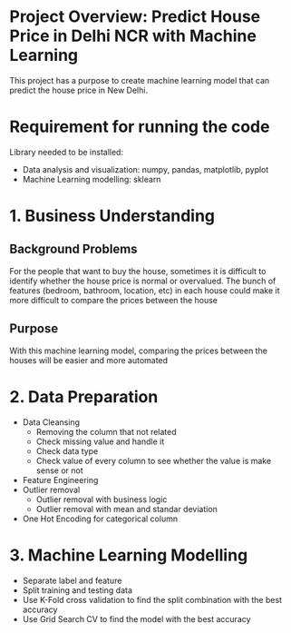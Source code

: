 # Project Overview: Predict House Price in Delhi NCR with Machine Learning
This project has a purpose to create machine learning model that can predict the house price in New Delhi.

# <b> Requirement for running the code </b>
Library needed to be installed: <br>
- Data analysis and visualization: numpy, pandas, matplotlib, pyplot <br>
- Machine Learning modelling: sklearn

# <b> 1. Business Understanding </b>
## Background Problems
For the people that want to buy the house, sometimes it is difficult to identify whether the house price is normal or overvalued. The bunch of features (bedroom, bathroom, location, etc) in each house could make it more difficult to compare the prices between the house
## Purpose
With this machine learning model, comparing the prices between the houses will be easier and more automated 

# <b> 2. Data Preparation </b>
- Data Cleansing
  - Removing the column that not related
  - Check missing value and handle it
  - Check data type
  - Check value of every column to see whether the value is make sense or not
- Feature Engineering
- Outlier removal
  - Outlier removal with business logic
  - Outlier removal with mean and standar deviation
- One Hot Encoding for categorical column

# <b> 3. Machine Learning Modelling </b>
- Separate label and feature
- Split training and testing data
- Use K-Fold cross validation to find the split combination with the best accuracy
- Use Grid Search CV to find the model with the best accuracy 


